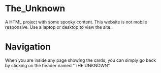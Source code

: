 # The_Unknown
A HTML project with some spooky content.
This website is not mobile responsive. Use a laptop or desktop to view the site.

# Navigation
When you are inside any page showing the cards, you can simply go back by clicking on the header named "THE UNKNOWN"
